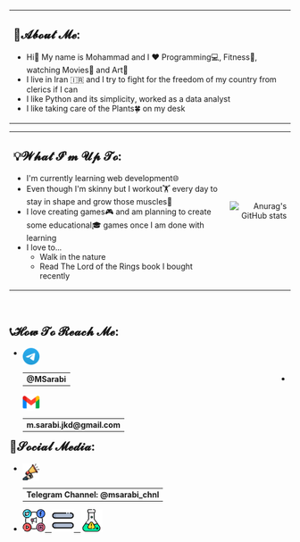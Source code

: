 <table>
<tr><td>

## 🤵𝓐𝓫𝓸𝓾𝓽 𝓜𝓮:
- Hi👋 My name is Mohammad and I ❤️ Programming💻, Fitness🏃, watching Movies🎥 and Art🎨
- I live in Iran 🇮🇷 and I try to fight for the freedom of my country from clerics if I can
- I like Python and its simplicity, worked as a data analyst
- I like taking care of the Plants🍀 on my desk

</td></tr>
</table>

<div align="center">
<table>
<tr>
<td>

## 💡𝓦𝓱𝓪𝓽 𝓘'𝓶 𝓤𝓹 𝓣𝓸:
- I'm currently learning web development🌐
- Even though I'm skinny but I workout🏋️ every day to stay in shape and grow those muscles💪
- I love creating games🎮 and am planning to create some educational🎓 games once I am done with learning
- I love to...
  - Walk in the nature
  - Read The Lord of the Rings book I bought recently

</td>
<td>
<div align="right">

![Anurag's GitHub stats](https://github-readme-stats.vercel.app/api?username=m-sarabi&show_icons=true&count_private=true&hide=prs&rank_icon=percentile&line_height=20&title_color=7A7ADB&icon_color=2234AE&text_color=D3D3D3&bg_color=0,000000,130F40)

</div>
</td>
</tr>
</table>
</div>
<br>
<footer>

## 📞𝓗𝓸𝔀 𝓣𝓸 𝓡𝓮𝓪𝓬𝓱 𝓜𝓮:

- [<img src="https://raw.githubusercontent.com/m-sarabi/m-sarabi/main/Media/telegram.png" width="30" align="left"><table align="left"><tr><td><b>@MSarabi</b></td></tr></table>](https://t.me/MSarabi)
<hr>

- [<img src="https://raw.githubusercontent.com/m-sarabi/m-sarabi/main/Media/gmail.png" width="30" align="left"><table align="left"><tr><td><b>m.sarabi.jkd@gmail.com</b></td></tr></table>](mailto:m.sarabi.jkd@gmail.com)
<hr>


## 📱𝓢𝓸𝓬𝓲𝓪𝓵 𝓜𝓮𝓭𝓲𝓪:
- [<img src="https://raw.githubusercontent.com/m-sarabi/m-sarabi/main/Media/loudspeaker.png" width="30" align="left"><table align="left"><tr><td><b>Telegram Channel: @msarabi_chnl</b></td></tr></table>](https://t.me/msarabi_chnl)
<hr>

- [<img src="https://raw.githubusercontent.com/m-sarabi/m-sarabi/main/Media/social-media.png" width="40">&nbsp;&nbsp;&nbsp;<img src="https://raw.githubusercontent.com/m-sarabi/m-sarabi/main/Media/equal.png" width="40">&nbsp;&nbsp;&nbsp;<img src="https://raw.githubusercontent.com/m-sarabi/m-sarabi/main/Media/flask.png" width="40">](https://www.youtube.com/watch?v=bCeWncuIfoc)

</footer>
